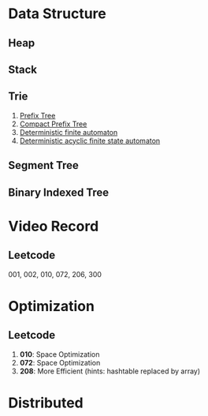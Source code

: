 # Data Structure

## Heap

## Stack

## Trie

1. [Prefix Tree](https://en.wikipedia.org/wiki/Trie)
2. [Compact Prefix Tree](https://en.wikipedia.org/wiki/Radix_tree)
3. [Deterministic finite automaton](https://en.wikipedia.org/wiki/Deterministic_finite_automaton)
4. [Deterministic acyclic finite state automaton](https://en.wikipedia.org/wiki/Deterministic_acyclic_finite_state_automaton)

## Segment Tree

## Binary Indexed Tree

# Video Record

## Leetcode

001, 002, 010, 072, 206, 300

# Optimization

## Leetcode

1. __010__: Space Optimization
2. __072__: Space Optimization
3. __208__: More Efficient (hints: hashtable replaced by array)

# Distributed
